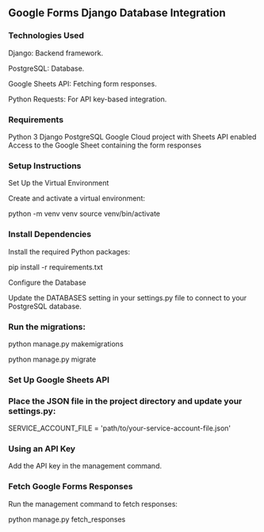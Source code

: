 ## Google Forms Django Database Integration



### Technologies Used

Django: Backend framework.

PostgreSQL: Database.

Google Sheets API: Fetching form responses.

Python Requests: For API key-based integration.


### Requirements

Python 3
Django 
PostgreSQL
Google Cloud project with Sheets API enabled
Access to the Google Sheet containing the form responses

### Setup Instructions

Set Up the Virtual Environment

Create and activate a virtual environment:

python -m venv venv
source venv/bin/activate 

### Install Dependencies

Install the required Python packages:

pip install -r requirements.txt

 Configure the Database

Update the DATABASES setting in your settings.py file to connect to your PostgreSQL database.

### Run the migrations:

python manage.py makemigrations

python manage.py migrate

### Set Up Google Sheets API

### Place the JSON file in the project directory and update your settings.py:

SERVICE_ACCOUNT_FILE = 'path/to/your-service-account-file.json'



### Using an API Key

Add the API key in the management command.


### Fetch Google Forms Responses

Run the management command to fetch responses:

python manage.py fetch_responses

